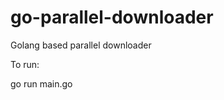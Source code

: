 # go-parallel-downloader
Golang based parallel downloader

To run:

go run main.go <url-to-download>

